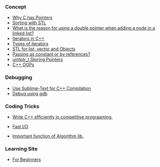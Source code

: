 ### Concept

- [Why C has Pointers](http://duramecho.com/ComputerInformation/WhyCPointers.html)
- [Sorting with STL](http://www.dreamincode.net/forums/topic/319433-stl-algorithms-tutorial-1-using-sort/)
- [What is the reason for using a double pointer when adding a node in a linked list?
](https://stackoverflow.com/questions/7271647/what-is-the-reason-for-using-a-double-pointer-when-adding-a-node-in-a-linked-lis)
- [Iterators in C++](https://www.cs.northwestern.edu/~riesbeck/programming/c++/stl-iterator-define.html)
- [Types of iterators](https://www.cs.northwestern.edu/~riesbeck/programming/c++/stl-iterators.html)
- [STL for list, vector and Objects](http://www.yolinux.com/TUTORIALS/LinuxTutorialC++STL.html#LIST)
- [Passing as constant or by references?](https://stackoverflow.com/questions/5060137/passing-as-const-and-by-reference-worth-it)
- [uintptr_t Storing Pointers](https://stackoverflow.com/questions/1845482/what-is-uintptr-t-data-type/1846648#1846648)
- [C++ OOPs](https://www.tutorialspoint.com/cplusplus/cpp_object_oriented.htm)
### Debugging

- [Use Sublime-Text for C++ Compilation](http://ketangupta.in/blog/competitive/sublimetext/2016/06/28/sublime-text-competitive-programming/)
- [Debug using gdb](https://cs.baylor.edu/~donahoo/tools/gdb/tutorial.html)

### Coding Tricks
- [Write C++ efficiently in competitive prograaming.](https://www.geeksforgeeks.org/writing-cc-code-efficiently-in-competitive-programming/)
- [Fast I/O](https://www.geeksforgeeks.org/fast-io-for-competitive-programming/)

- [Important function of Algorithm lib. ](https://www.geeksforgeeks.org/c-magicians-stl-algorithms/)

### Learning Site

- [For Beginners](https://www.codesdope.com/practice/)
